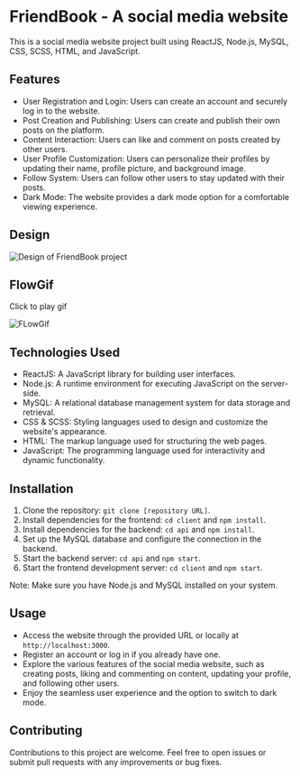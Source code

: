 # FriendBook - A social media website

This is a social media website project built using ReactJS, Node.js, MySQL, CSS, SCSS, HTML, and JavaScript.

## Features

- User Registration and Login: Users can create an account and securely log in to the website.
- Post Creation and Publishing: Users can create and publish their own posts on the platform.
- Content Interaction: Users can like and comment on posts created by other users.
- User Profile Customization: Users can personalize their profiles by updating their name, profile picture, and background image.
- Follow System: Users can follow other users to stay updated with their posts.
- Dark Mode: The website provides a dark mode option for a comfortable viewing experience.

## Design
![Design of FriendBook project](assets/react_social_design.png)

## FlowGif

Click to play gif

![FLowGif](assets/friendbookDemo.gif)

## Technologies Used

- ReactJS: A JavaScript library for building user interfaces.
- Node.js: A runtime environment for executing JavaScript on the server-side.
- MySQL: A relational database management system for data storage and retrieval.
- CSS & SCSS: Styling languages used to design and customize the website's appearance.
- HTML: The markup language used for structuring the web pages.
- JavaScript: The programming language used for interactivity and dynamic functionality.

## Installation

1. Clone the repository: `git clone [repository URL]`.
2. Install dependencies for the frontend: `cd client` and `npm install`.
3. Install dependencies for the backend: `cd api` and `npm install`.
4. Set up the MySQL database and configure the connection in the backend.
5. Start the backend server: `cd api` and `npm start`.
6. Start the frontend development server: `cd client` and `npm start`.

Note: Make sure you have Node.js and MySQL installed on your system.

## Usage

- Access the website through the provided URL or locally at `http://localhost:3000`.
- Register an account or log in if you already have one.
- Explore the various features of the social media website, such as creating posts, liking and commenting on content, updating your profile, and following other users.
- Enjoy the seamless user experience and the option to switch to dark mode.

## Contributing

Contributions to this project are welcome. Feel free to open issues or submit pull requests with any improvements or bug fixes.
